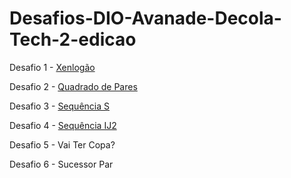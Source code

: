 # Desafios-DIO-Avanade-Decola-Tech-2-edicao


Desafio 1 - <a href="https://github.com/devfabiii/Desafios-DIO-Avanade-Decola-Tech-2-edicao/blob/main/xenlongao.cs" target="_blank">Xenlogão</a>

Desafio 2 - <a href="https://github.com/devfabiii/Desafios-DIO-Avanade-Decola-Tech-2-edicao/blob/main/quadrado-de-pares.cs" target="_blank"> Quadrado de Pares </a>

Desafio 3 - <a href="https://github.com/devfabiii/Desafios-DIO-Avanade-Decola-Tech-2-edicao/blob/main/sequencia-s.cs" target="_blank"> Sequência S </a>

Desafio 4 - <a href="https://github.com/devfabiii/Desafios-DIO-Avanade-Decola-Tech-2-edicao/blob/main/sequencia-ij2.cs" target="_blank">Sequência IJ2 </a>

Desafio 5 - Vai Ter Copa?

Desafio 6 - Sucessor Par
